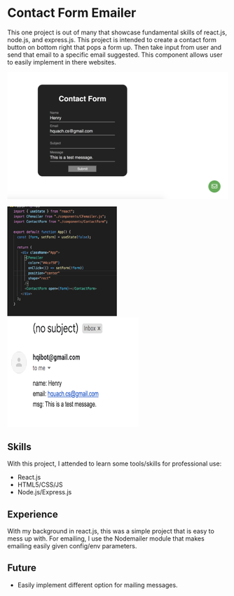 # Contact Form Emailer

This one project is out of many that showcase fundamental skills of react.js, node.js, and express.js. This project is intended to create a contact form button on bottom right that pops a form up. Then take input from user and send that email to a specific email suggested. This component allows user to easily implement in there websites.

<img src="ReadmeEx.png" alt="example"/>

<p float="left">
<img src="ReadmeCode.png" alt="code" width="250" height="250"/>
<img src="ReadmeConfirm.png" alt="confirmation" width="300" height="250"/>
</p>

## Skills

With this project, I attended to learn some tools/skills for professional use:

- React.js
- HTML5/CSS/JS
- Node.js/Express.js

## Experience

With my background in react.js, this was a simple project that is easy to mess up with. For emailing, I use the Nodemailer module that makes emailing easily given config/env parameters.

## Future

- Easily implement different option for mailing messages.
